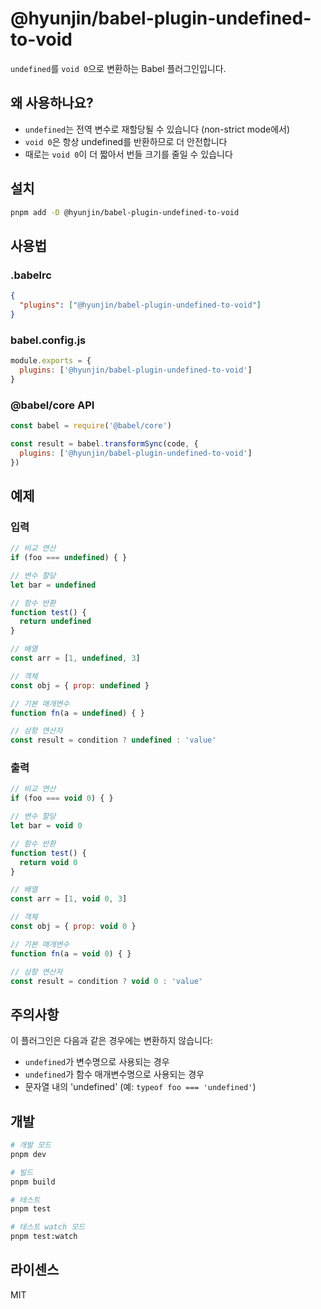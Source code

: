 # @hyunjin/babel-plugin-undefined-to-void

`undefined`를 `void 0`으로 변환하는 Babel 플러그인입니다.

## 왜 사용하나요?

- `undefined`는 전역 변수로 재할당될 수 있습니다 (non-strict mode에서)
- `void 0`은 항상 undefined를 반환하므로 더 안전합니다
- 때로는 `void 0`이 더 짧아서 번들 크기를 줄일 수 있습니다

## 설치

```bash
pnpm add -D @hyunjin/babel-plugin-undefined-to-void
```

## 사용법

### .babelrc

```json
{
  "plugins": ["@hyunjin/babel-plugin-undefined-to-void"]
}
```

### babel.config.js

```javascript
module.exports = {
  plugins: ['@hyunjin/babel-plugin-undefined-to-void']
}
```

### @babel/core API

```javascript
const babel = require('@babel/core')

const result = babel.transformSync(code, {
  plugins: ['@hyunjin/babel-plugin-undefined-to-void']
})
```

## 예제

### 입력

```javascript
// 비교 연산
if (foo === undefined) { }

// 변수 할당
let bar = undefined

// 함수 반환
function test() {
  return undefined
}

// 배열
const arr = [1, undefined, 3]

// 객체
const obj = { prop: undefined }

// 기본 매개변수
function fn(a = undefined) { }

// 삼항 연산자
const result = condition ? undefined : 'value'
```

### 출력

```javascript
// 비교 연산
if (foo === void 0) { }

// 변수 할당
let bar = void 0

// 함수 반환
function test() {
  return void 0
}

// 배열
const arr = [1, void 0, 3]

// 객체
const obj = { prop: void 0 }

// 기본 매개변수
function fn(a = void 0) { }

// 삼항 연산자
const result = condition ? void 0 : 'value'
```

## 주의사항

이 플러그인은 다음과 같은 경우에는 변환하지 않습니다:

- `undefined`가 변수명으로 사용되는 경우
- `undefined`가 함수 매개변수명으로 사용되는 경우
- 문자열 내의 'undefined' (예: `typeof foo === 'undefined'`)

## 개발

```bash
# 개발 모드
pnpm dev

# 빌드
pnpm build

# 테스트
pnpm test

# 테스트 watch 모드
pnpm test:watch
```

## 라이센스

MIT